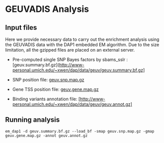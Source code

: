 # GEUVADIS Analysis


## Input files
Here we provide necessary data to carry out the enrichment analysis using the GEUVADIS data with the DAP1 embedded EM algorithm. Due to the size limitation, all the gzipped files are placed on an external server.

* Pre-computed single SNP Bayes factors by sbams_sslr : [geuv.summary.bf.gz](http://www-personal.umich.edu/~xwen/dap/data/geuv/geuv.summary.bf.gz]

* SNP position file: [geuv.snp.map.gz](http://www-personal.umich.edu/~xwen/dap/data/geuv/geuv.snp.map.gz)

* Gene TSS position file: [geuv.gene.map.gz](http://www-personal.umich.edu/~xwen/dap/data/geuv/geuv.gene.map.gz)

* Binding variants annotation file: [http://www-personal.umich.edu/~xwen/dap/data/geuv/geuv.annot.gz]


## Running analysis


```
em_dap1 -d geuv.summary.bf.gz --load_bf -smap geuv.snp.map.gz -gmap geuv.gene.map.gz -annot geuv.annot.gz
```


